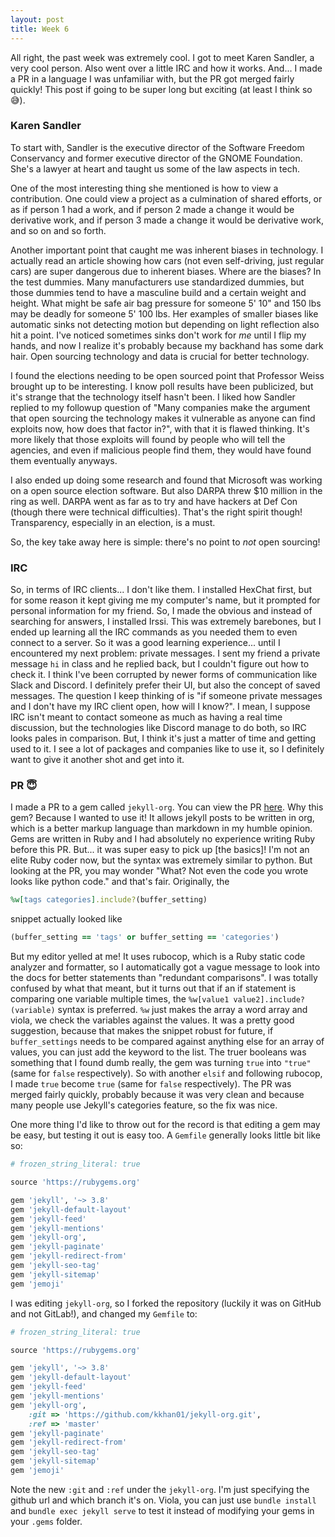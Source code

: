 ```yaml
---
layout: post
title: Week 6
---
```


All right, the past week was extremely cool. I got to meet Karen Sandler, a very cool person. Also went over a little IRC and how it works. And... I made a PR in a language I was unfamiliar with, but the PR got merged fairly quickly! This post if going to be super long but exciting (at least I think so :sweat_smile:).

### Karen Sandler

To start with, Sandler is the executive director of the Software Freedom Conservancy and former executive director of the GNOME Foundation. She's a lawyer at heart and taught us some of the law aspects in tech.

One of the most interesting thing she mentioned is how to view a contribution. One could view a project as a culmination of shared efforts, or as if person 1 had a work, and if person 2 made a change it would be derivative work, and if person 3 made a change it would be derivative work, and so on and so forth.

Another important point that caught me was inherent biases in technology. I actually read an article showing how cars (not even self-driving, just regular cars) are super dangerous due to inherent biases. Where are the biases? In the test dummies. Many manufacturers use standardized dummies, but those dummies tend to have a masculine build and a certain weight and height. What might be safe air bag pressure for someone 5' 10" and 150 lbs  may be deadly for someone 5' 100 lbs. Her examples of smaller biases like automatic sinks not detecting motion but depending on light reflection also hit a point. I've noticed sometimes sinks don't work for *me* until I flip my hands, and now I realize it's probably because my backhand has some dark hair. Open sourcing technology and data is crucial for better technology.

I found the elections needing to be open sourced point that Professor Weiss brought up to be interesting. I know poll results have been publicized, but it's strange that the technology itself hasn't been. I liked how Sandler replied to my followup question of "Many companies make the argument that open sourcing the technology makes it vulnerable as anyone can find exploits now, how does that factor in?", with that it is flawed thinking. It's more likely that those exploits will found by people who will tell the agencies, and even if malicious people find them, they would have found them eventually anyways.

I also ended up doing some research and found that Microsoft was working on a open source election software. But also DARPA threw $10 million in the ring as well. DARPA went as far as to try and have hackers at Def Con (though there were technical difficulties). That's the right spirit though! Transparency, especially in an election, is a must.

So, the key take away here is simple: there's no point to *not* open sourcing!

### IRC

So, in terms of IRC clients... I don't like them. I installed HexChat first, but for some reason it kept giving me my computer's name, but it prompted for personal information for my friend. So, I made the obvious and instead of searching for answers, I installed Irssi. This was extremely barebones, but I ended up learning all the IRC commands as you needed them to even connect to a server. So it was a good learning experience... until I encountered my next problem: private messages. I sent my friend a private message `hi` in class and he replied back, but I couldn't figure out how to check it. I think I've been corrupted by newer forms of communication like Slack and Discord. I definitely prefer their UI, but also the concept of saved messages. The question I keep thinking of is "if someone private messages and I don't have my IRC client open, how will I know?". I mean, I suppose IRC isn't meant to contact someone as much as having a real time discussion, but the technologies like Discord manage to do both, so IRC looks pales in comparison. But, I think it's just a matter of time and getting used to it. I see a lot of packages and companies like to use it, so I definitely want to give it another shot and get into it.

### PR :innocent:

I made a PR to a gem called `jekyll-org`. You can view the PR [here](https://github.com/eggcaker/jekyll-org/pull/44). Why this gem? Because I wanted to use it! It allows jekyll posts to be written in org, which is a better markup language than markdown in my humble opinion. Gems are written in Ruby and I had absolutely no experience writing Ruby before this PR. But... it was super easy to pick up [the basics]! I'm not an elite Ruby coder now, but the syntax was extremely similar to python. But looking at the PR, you may wonder "What? Not even the code you wrote looks like python code." and that's fair. Originally, the
```ruby
%w[tags categories].include?(buffer_setting)
```
snippet actually looked like
```ruby
(buffer_setting == 'tags' or buffer_setting == 'categories')
```
But my editor yelled at me! It uses rubocop, which is a Ruby static code analyzer and formatter, so I automatically got a vague message to look into the docs for better statements than "redundant comparisons". I was totally confused by what that meant, but it turns out that if an if statement is comparing one variable multiple times, the `%w[value1 value2].include?(variable)` syntax is preferred. `%w` just makes the array a word array and viola, we check the variables against the values. It was a pretty good suggestion, because that makes the snippet robust for future, if `buffer_settings` needs to be compared against anything else for an array of values, you can just add the keyword to the list. The truer booleans was something that I found dumb really, the gem was turning `true` into `"true"` (same for `false` respectively). So with another `elsif` and following rubocop, I made `true` become `true` (same for `false` respectively). The PR was merged fairly quickly, probably because it was very clean and because many people use Jekyll's categories feature, so the fix was nice.

One more thing I'd like to throw out for the record is that editing a gem may be easy, but testing it out is easy too. A `Gemfile` generally looks little bit like so:
```ruby
# frozen_string_literal: true

source 'https://rubygems.org'

gem 'jekyll', '~> 3.8'
gem 'jekyll-default-layout'
gem 'jekyll-feed'
gem 'jekyll-mentions'
gem 'jekyll-org',
gem 'jekyll-paginate'
gem 'jekyll-redirect-from'
gem 'jekyll-seo-tag'
gem 'jekyll-sitemap'
gem 'jemoji'
```
I was editing `jekyll-org`, so I forked the repository (luckily it was on GitHub and not GitLab!), and changed my `Gemfile` to:
```ruby
# frozen_string_literal: true

source 'https://rubygems.org'

gem 'jekyll', '~> 3.8'
gem 'jekyll-default-layout'
gem 'jekyll-feed'
gem 'jekyll-mentions'
gem 'jekyll-org',
    :git => 'https://github.com/kkhan01/jekyll-org.git',
    :ref => 'master'
gem 'jekyll-paginate'
gem 'jekyll-redirect-from'
gem 'jekyll-seo-tag'
gem 'jekyll-sitemap'
gem 'jemoji'
```
Note the new `:git` and `:ref` under the `jekyll-org`. I'm just specifying the github url and which branch it's on. Viola, you can just use `bundle install` and `bundle exec jekyll serve` to test it instead of modifying your gems in your `.gems` folder.
